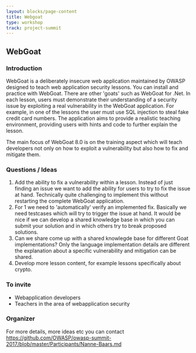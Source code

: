 ```yaml
---
layout: blocks/page-content
title: Webgoat
type: workshop
track: project-summit
---
```


## WebGoat

### Introduction

WebGoat is a deliberately insecure web application maintained by OWASP designed to teach web application security lessons. You can install and practice with WebGoat. There are other 'goats' such as WebGoat for .Net. In each lesson, users must demonstrate their understanding of a security issue by exploiting a real vulnerability in the WebGoat application. For example, in one of the lessons the user must use SQL injection to steal fake credit card numbers. The application aims to provide a realistic teaching environment, providing users with hints and code to further explain the lesson.

The main focus of WebGoat 8.0 is on the training aspect which will teach developers not only on how to exploit a vulnerability but also how to fix and mitigate them. 


### Questions / Ideas

1. Add the ability to fix a vulnerability within a lesson. Instead of just finding an issue we want to add the ability for users to try to fix the issue at hand. Technically quite challenging to implement this without restarting the complete WebGoat application.
2. For 1 we need to 'automatically' verify an implemented fix. Basically we need testcases which will try to trigger the issue at hand. It would be nice if we can develop a shared knowledge base in which you can submit your solution and in which others try to
break proposed solutions.
3. Can we share come up with a shared knowlegde base for different Goat implementations? Only the language implementation details are 
different the explanation about a specific vulnerability and mitigation can be shared.
4. Develop more lesson content, for example lessons specifically about crypto. 

### To invite

- Webapplication developers
- Teachers in the area of webapplication security

### Organizer

For more details, more ideas etc you can contact https://github.com/OWASP/owasp-summit-2017/blob/master/Participants/Nanne-Baars.md
